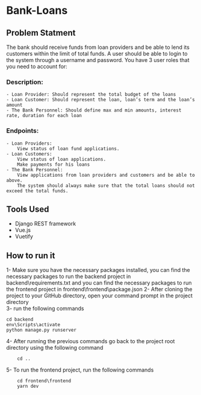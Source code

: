 # Bank-Loans

## Problem Statment 
The bank should receive funds from loan providers and be able to lend its customers within the limit of total funds. A user should be able to login to the system through a username and password. You have 3 user roles that you need to account for:
### Description:
    - Loan Provider: Should represent the total budget of the loans
    - Loan Customer: Should represent the loan, loan’s term and the loan’s amount
    - The Bank Personnel: Should define max and min amounts, interest rate, duration for each loan
### Endpoints:
    - Loan Providers:
        View status of loan fund applications.
    - Loan Customers:
        View status of loan applications.
        Make payments for his loans
    - The Bank Personnel:
        View applications from loan providers and customers and be able to above.
        The system should always make sure that the total loans should not exceed the total funds.

## Tools Used
- Django REST framework
- Vue.js
- Vuetify

## How to run it
1- Make sure you have the necessary packages installed, you can find the necessary packages to run the backend project in backend\requirements.txt and you can find the necessary packages to run the frontend project in frontend\frontend\package.json
2- After cloning the project to your GitHub directory, open your command prompt in the project directory     
3- run the following commands    

    cd backend
    env\Scripts\activate    
    python manage.py runserver  
4- After running the previous commands go back to the project root directory using the following command    

        cd ..
5- To run the frontend project, run the following commands    

        cd frontend\frontend
        yarn dev
    
  

